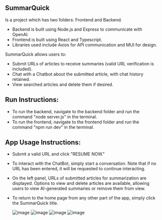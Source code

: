 SummarQuick
-
Is a project which has two folders: Frontend and Backend.
- Backend is built using Node.js and Express to communicate with OpenAI.
- Frontend is built using React and Typescript.
- Libraries used include Axios for API communication and MUI for design.

SummarQuick allows users to:
- Submit URLs of articles to receive summaries (valid URL verification is included).
- Chat with a Chatbot about the submitted article, with chat history retained.
- View searched articles and delete them if desired.

Run Instructions:
-
- To run the backend, navigate to the backend folder and run the command "node server.js" in the terminal.
- To run the frontend, navigate to the frontend folder and run the command "npm run dev" in the terminal.

App Usage Instructions:
-
- Submit a valid URL and click "RESUME NOW."
- To interact with the ChatBot, simply start a conversation. Note that if no URL has been entered, it will be requested to continue interacting.
- On the left panel, URLs of submitted articles for summarization are displayed. Options to view and delete articles are available, allowing users to view AI-generated summaries or remove them from view.
- To return to the home page from any other part of the app, simply click the SummarQuick title.

  ![image](https://github.com/DannaVelasquez/ArticleSummarizerIA/assets/92539417/18b2b708-0228-49d2-a734-1b5fe25596fa)
  ![image](https://github.com/DannaVelasquez/ArticleSummarizerIA/assets/92539417/e446b9be-8541-4df2-b596-e792d3a4f540)
  ![image](https://github.com/DannaVelasquez/ArticleSummarizerIA/assets/92539417/c0ab9c6e-94b8-4c56-8951-009aae2d10e4)
  ![image](https://github.com/DannaVelasquez/ArticleSummarizerIA/assets/92539417/3855ce79-d4f5-46cd-96ff-67644d170080)
